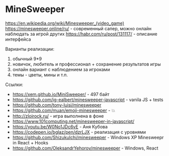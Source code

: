 # MineSweeper

https://en.wikipedia.org/wiki/Minesweeper_(video_game)
https://minesweeper.online/ru/ - современный сапер, можно онлайн наблюдать за игрой других
https://habr.com/ru/post/131117/ - описание интерфейса

Варианты реализации:
1. обычный 9*9
2. новичок, любитель и профессионал + сохранение результатов игры
3. онлайн вариант с наблюдением за игроками
4. темы - цветы, мины и т.п.

Ссылки:
- https://xem.github.io/MiniSweeper/ - 497 байт
- https://github.com/ig-ealbert/minesweeper-javascript - vanila JS + tests
- https://github.com/tony-luisi/minesweeper
- https://github.com/muan/emoji-minesweeper - 💥
- http://zloirock.ru/ - игра выполнена в фоне
- https://www.101computing.net/minesweeper-in-javascript/
- https://youtu.be/W0No1JDc6vE - Аня Кубова
- https://codepen.io/bglaz/pen/dzrLJX - реализация с уровнями
- https://github.com/ShizukuIchi/minesweeper - Windows XP Minesweepr in React + Hooks
- https://github.com/OleksandrYehorov/minesweeper - Windows, React

